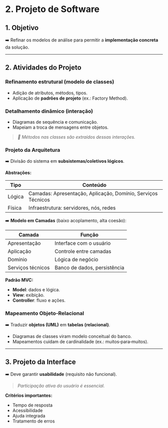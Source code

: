 # **2. Projeto de Software**

## 1. Objetivo

➡️ Refinar os modelos de análise para permitir a **implementação concreta** da solução.

---
## 2. Atividades do Projeto

### Refinamento estrutural (modelo de classes)

- Adição de atributos, métodos, tipos.
- Aplicação de **padrões de projeto** (ex.: Factory Method).

### Detalhamento dinâmico (interação)

- Diagramas de sequência e comunicação.
- Mapeiam a troca de mensagens entre objetos.

> *🧩 Métodos nas classes são extraídos dessas interações.*

### Projeto da Arquitetura

➡️ Divisão do sistema em **subsistemas/coletivos lógicos**.

**Abstrações:**

| **Tipo** | **Conteúdo**                                                 |
| -------- | ------------------------------------------------------------ |
| Lógica   | Camadas: Apresentação, Aplicação, Domínio, Serviços Técnicos |
| Física   | Infraestrutura: servidores, nós, redes                       |

➡️ **Modelo em Camadas** (baixo acoplamento, alta coesão):

| **Camada**        | **Função**                   |
| ----------------- | ---------------------------- |
| Apresentação      | Interface com o usuário      |
| Aplicação         | Controle entre camadas       |
| Domínio           | Lógica de negócio            |
| Serviços técnicos | Banco de dados, persistência |

**Padrão MVC:**

- **Model**: dados e lógica.
- **View**: exibição.
- **Controller**: fluxo e ações.

### Mapeamento Objeto‑Relacional

➡️ Traduzir **objetos (UML)** em **tabelas (relacional)**.

- Diagramas de classes viram modelo conceitual do banco.
- Mapeamentos cuidam de cardinalidade (ex.: muitos‑para‑muitos).

---
## 3. Projeto da Interface

➡️ Deve garantir **usabilidade** (requisito não funcional).  

> *Participação ativa do usuário é essencial.*

**Critérios importantes:**

- Tempo de resposta
- Acessibilidade
- Ajuda integrada
- Tratamento de erros
